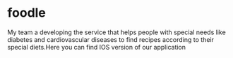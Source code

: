 # foodle
My team a developing the service that helps people with special needs like diabetes and cardiovascular diseases to  find recipes according to their special diets.Here you can find IOS 
version of our application

